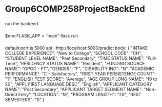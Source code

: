 # Group6COMP258ProjectBackEnd
###
run the backend
###

$env:FLASK_APP = "main"
flask run

###
default port is 5000
api : http://localhost:5000/predict
body:
{
    "INTAKE COLLEGE EXPERIENCE": "New to College",
    "SCHOOL CODE": "CH",
    "STUDENT LEVEL NAME": "Post Secondary",
    "TIME STATUS NAME": "Full-Time",
    "RESIDENCY STATUS NAME": "Resident",
    "FUNDING SOURCE NAME": "GPOG - FT",
    "GENDER": "F",
    "DISABILITY IND": "N",
    "ACADEMIC PERFORMANCE": "C - Satisfactory",
    "FIRST YEAR PERSISTENCE COUNT": "1",
    "ENGLISH TEST SCORE": "Average",
    "AGE GROUP LONG NAME": "19 to 20",
    "APPL FIRST LANGUAGE DESC": "English",
    "APPLICANT CATEGORY NAME": "Post Secondary",
    "APPLICANT TARGET SEGMENT NAME": "Non-Direct Entry",
    "LOCATION": "M",
    "PROGRAM LENGTH": "20",
    "REST SEMESTERS": "0"
}
###